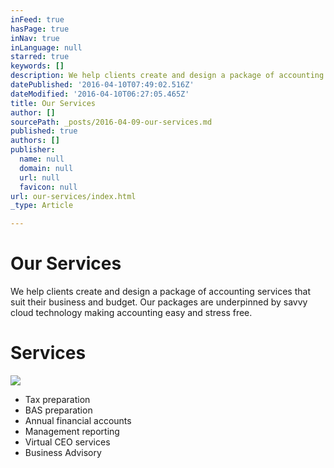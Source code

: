 ```yaml
---
inFeed: true
hasPage: true
inNav: true
inLanguage: null
starred: true
keywords: []
description: We help clients create and design a package of accounting services that suit their business and budget. The packages are underpinned by recommended cloud technology that makes accounting easy and stress free.
datePublished: '2016-04-10T07:49:02.516Z'
dateModified: '2016-04-10T06:27:05.465Z'
title: Our Services
author: []
sourcePath: _posts/2016-04-09-our-services.md
published: true
authors: []
publisher:
  name: null
  domain: null
  url: null
  favicon: null
url: our-services/index.html
_type: Article

---
```

# Our Services

We help clients create and design a package of accounting services that suit their business and budget. Our packages are underpinned by savvy cloud technology making accounting easy and stress free.

# Services
![](https://the-grid-user-content.s3-us-west-2.amazonaws.com/16b4fd2e-48fb-45ff-9f85-8e76fd42e8f1.jpg)

* Tax preparation
* BAS preparation
* Annual financial accounts
* Management reporting
* Virtual CEO services
* Business Advisory